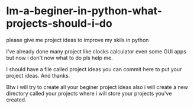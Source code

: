 # Im-a-beginer-in-python-what-projects-should-i-do
please give me project ideas to improve my skils in python

I've already done many project like clocks calculator even some GUI apps but now i don't now what to do pls help me.

I should have a file called project ideas you can commit here to put your project ideas.
And thanks.

Btw i will try to create all your beginer project ideas also i will create a new directory called your projects where i will store your projects you've created.
